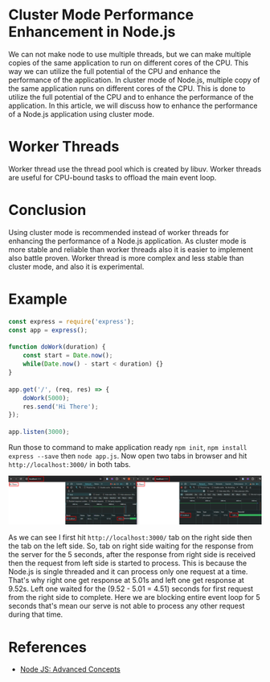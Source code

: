 # Cluster Mode Performance Enhancement in Node.js
We can not make node to use multiple threads, but we can make multiple copies of the same application to run on 
different cores of the CPU. This way we can utilize the full potential of the CPU and enhance the performance of the 
application. In cluster mode of Node.js, multiple copy of the same application runs on different cores of the CPU. This 
is done to utilize the full potential of the CPU and to enhance the performance of the application. In this article, we 
will discuss how to enhance the performance of a Node.js application using cluster mode. 

# Worker Threads
Worker thread use the thread pool which is created by libuv. Worker threads are useful for CPU-bound tasks to offload 
the main event loop. 

# Conclusion
Using cluster mode is recommended instead of worker threads for enhancing the performance of a Node.js application. As
cluster mode is more stable and reliable than worker threads also it is easier to implement also battle proven. Worker
thread is more complex and less stable than cluster mode, and also it is experimental.

# Example
```js
const express = require('express');
const app = express();

function doWork(duration) {
    const start = Date.now();
    while(Date.now() - start < duration) {}
}

app.get('/', (req, res) => {
    doWork(5000);
    res.send('Hi There');
});

app.listen(3000);
```
Run those to command to make application ready `npm init`, `npm install express --save` then `node app.js`. Now open
two tabs in browser and hit `http://localhost:3000/` in both tabs.

<img src="./images/Multiple_Instance.png" alt="Cluster Mode" />

As we can see I first hit `http://localhost:3000/` tab on the right side then the tab on the left side. So, tab on right
side waiting for the response from the server for the 5 seconds, after the response from right side is received then the
request from left side is started to process. This is because the Node.js is single threaded and it can process only one
request at a time. That's why right one get response at 5.01s and left one get response at 9.52s. Left one waited for the
(9.52 - 5.01 = 4.51) seconds for first request from the right side to complete. Here we are blocking entire event loop 
for 5 seconds that's mean our serve is not able to process any other request during that time.

# References
- [Node JS: Advanced Concepts](https://www.udemy.com/course/advanced-node-for-developers/)